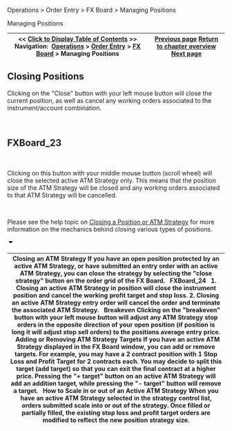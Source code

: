 ﻿


Operations \> Order Entry \> FX Board \> Managing Positions






















Managing Positions







| \<\< [Click to Display Table of Contents](managing_positions_fx_board.md) \>\> **Navigation:**     [Operations](operations.md) \> [Order Entry](order_entry.md) \> [FX Board](fx_board.md) \> Managing Positions | [Previous page](modifying_and_cancelling_orders_fx_board.md) [Return to chapter overview](fx_board.md) [Next page](properties_fx_board.md) |
| --- | --- |














## Closing Positions


Clicking on the "Close" button with your left mouse button will close the current position, as well as cancel any working orders associated to the instrument/account combination. 


 


## FXBoard_23


 


Clicking on this button with your middle mouse button (scroll wheel) will close the selected active ATM Strategy only. This means that the position size of the ATM Strategy will be closed and any working orders associated to that ATM Strategy will be cancelled.


 


Please see the help topic on [Closing a Position or ATM Strategy](closing_a_position_or_atm_stra.md) for more information on the mechanics behind closing various types of positions.


![tog_minus](tog_minus.gif)




| Closing an ATM Strategy If you have an open position protected by an active ATM Strategy, or have submitted an entry order with an active ATM Strategy, you can close the strategy by selecting the "close strategy" button on the order grid of the FX Board.   FXBoard_24   1\. Closing an active ATM Strategy in position will close the instrument position and cancel the working profit target and stop loss. 2\. Closing an active ATM Strategy entry order will cancel the order and terminate the associated ATM Strategy.   Breakeven Clicking on the "breakeven" button with your left mouse button will adjust any ATM Strategy stop orders in the opposite direction of your open position (if position is long it will adjust stop sell orders) to the positions average entry price.    Adding or Removing ATM Strategy Targets If you have an active ATM Strategy displayed in the FX Board window, you can add or remove targets. For example, you may have a 2 contract position with 1 Stop Loss and Profit Target for 2 contracts each. You may decide to split this target (add target) so that you can exit the final contract at a higher price. Pressing the "\+ target" button on an active ATM Strategy will add an addition target, while pressing the "\- target" button will remove a target.   How to Scale in or out of an Active ATM Strategy When you have an active ATM Strategy selected in the strategy control list, orders submitted scale into or out of the strategy. Once filled or partially filled, the existing stop loss and profit target orders are modified to reflect the new position strategy size. |
| --- |











